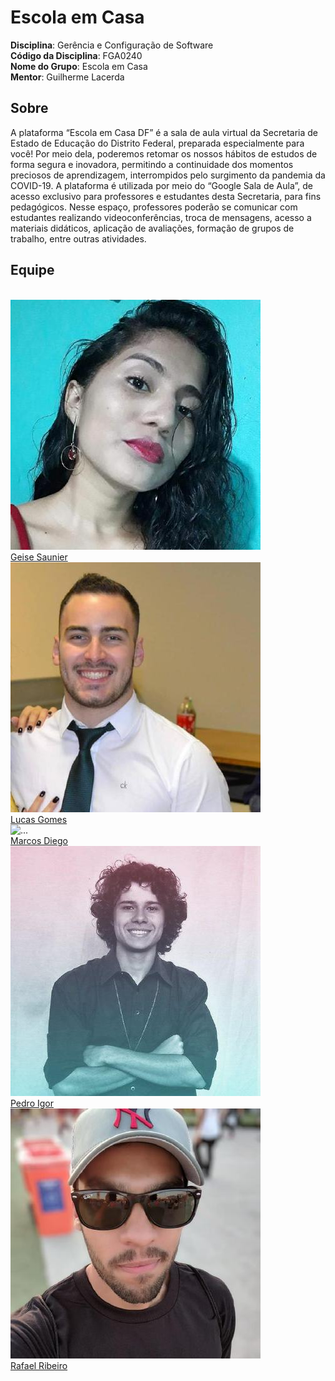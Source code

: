 # Escola em Casa

**Disciplina**: Gerência e Configuração de Software<br>
**Código da Disciplina**: FGA0240<br>
**Nome do Grupo**: Escola em Casa<br>
**Mentor**: Guilherme Lacerda<br>

## Sobre 
A plataforma “Escola em Casa DF” é a sala de aula virtual da Secretaria de Estado de Educação do Distrito Federal, preparada especialmente para você! Por meio dela, poderemos retomar os nossos hábitos de estudos de forma segura e inovadora, permitindo a continuidade dos momentos preciosos de aprendizagem, interrompidos pelo surgimento da pandemia da COVID-19.
A plataforma é utilizada por meio do “Google Sala de Aula”, de acesso exclusivo para professores e estudantes desta Secretaria, para fins pedagógicos.
Nesse espaço, professores poderão se comunicar com estudantes realizando videoconferências, troca de mensagens, acesso a materiais didáticos, aplicação de avaliações, formação de grupos de trabalho, entre outras atividades. 

## Equipe

<br>
<div class="container">
  <div class="row">
      <div class="col-sm container-img">
      <img src="./img/team/geise.jpeg" alt="..." class="img-thumbnail image">
          <div class="middle">
            <div class="text">
            <a href="https://github.com/GeiseSaunier">Geise Saunier</a>
            </div>
          </div>
    </div>
    <div class="col-sm container-img">
      <img src="./img/team/lucas.jpeg" alt="..." class="img-thumbnail image">
          <div class="middle">
            <div class="text">
            <a href="https://github.com/LGomees">Lucas Gomes</a>
            </div>
          </div>
    </div>
    <div class="col-sm container-img">
      <img src="" alt="..." class="img-thumbnail image">
          <div class="middle">
            <div class="text">
            <a href="https://github.com/marcosdsg">Marcos Diego</a>
            </div>
          </div>
    </div>
    <div class="col-sm container-img">
      <img src="./img/team/pedro.jpeg" alt="..." class="img-thumbnail image">
          <div class="middle">
            <div class="text">
            <a href="https://github.com/pedroeagle">Pedro Igor</a>
            </div>
          </div>
    </div>
   <div class="col-sm container-img">
      <img src="./img/team/rafael.jpeg" alt="..." class="img-thumbnail image">
          <div class="middle">
            <div class="text">
            <a href="https://github.com/rafaelflarrn">Rafael Ribeiro</a>
            </div>
          </div>
    </div>
  </div>
</div>
